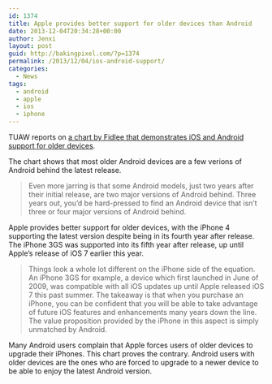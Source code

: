 ```yaml
---
id: 1374
title: Apple provides better support for older devices than Android
date: 2013-12-04T20:34:28+00:00
author: Jenxi
layout: post
guid: http://bakingpixel.com/?p=1374
permalink: /2013/12/04/ios-android-support/
categories:
  - News
tags:
  - android
  - apple
  - ios
  - iphone
---
```

TUAW reports on [a chart by Fidlee that demonstrates iOS and Android support for older devices](http://www.tuaw.com/2013/12/03/when-it-comes-to-supporting-older-devices-ios-outshines-android/).

The chart shows that most older Android devices are a few verions of Android behind the latest release.

> Even more jarring is that some Android models, just two years after their initial release, are two major versions of Android behind. Three years out, you&#8217;d be hard-pressed to find an Android device that isn&#8217;t three or four major versions of Android behind. 

Apple provides better support for older devices, with the iPhone 4 supporting the latest version despite being in its fourth year after release. The iPhone 3GS was supported into its fifth year after release, up until Apple’s release of iOS 7 earlier this year.

> Things look a whole lot different on the iPhone side of the equation. An iPhone 3GS for example, a device which first launched in June of 2009, was compatible with all iOS updates up until Apple released iOS 7 this past summer. The takeaway is that when you purchase an iPhone, you can be confident that you will be able to take advantage of future iOS features and enhancements many years down the line. The value proposition provided by the iPhone in this aspect is simply unmatched by Android. 

Many Android users complain that Apple forces users of older devices to upgrade their iPhones. This chart proves the contrary. Android users with older devices are the ones who are forced to upgrade to a newer device to be able to enjoy the latest Android version.